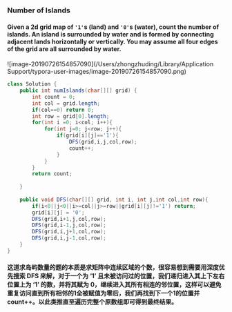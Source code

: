 ### Number of Islands

#### Given a 2d grid map of `'1'`s (land) and `'0'`s (water), count the number of islands. An island is surrounded by water and is formed by connecting adjacent lands horizontally or vertically. You may assume all four edges of the grid are all surrounded by water.

![image-20190726154857090](/Users/zhongzhuding/Library/Application Support/typora-user-images/image-20190726154857090.png)

~~~java
class Solution {
    public int numIslands(char[][] grid) {
        int count = 0;
        int col = grid.length;
        if(col==0) return 0;
        int row = grid[0].length;
        for(int i =0; i<col; i++){
            for(int j=0; j<row; j++){
                if(grid[i][j]=='1'){
                    DFS(grid,i,j,col,row);
                    count++;
                }
            }
        }
        return count;
        
    }
    
    public void DFS(char[][] grid, int i, int j,int col,int row){
        if(i<0||j<0||i>=col||j>=row||grid[i][j]!='1') return;
        grid[i][j] = '0';
        DFS(grid,i+1,j,col,row);
        DFS(grid,i-1,j,col,row);
        DFS(grid,i,j+1,col,row);
        DFS(grid,i,j-1,col,row);
    }
}
~~~



#### 这道求岛屿数量的题的本质是求矩阵中连续区域的个数，很容易想到需要用深度优先搜索 DFS 来解，对于一个为 ‘1’ 且未被访问过的位置，我们递归进入其上下左右位置上为 ‘1’ 的数，并将其赋为 0，继续进入其所有相连的邻位置，这样可以避免重复访问直到所有相邻的1全被赋值为零后，我们再找到下一个1的位置并count++。以此类推直至遍历完整个原数组即可得到最终结果。

